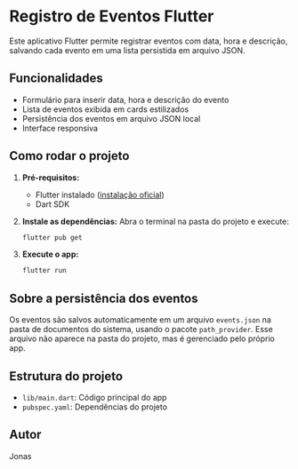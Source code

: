 
# Registro de Eventos Flutter

Este aplicativo Flutter permite registrar eventos com data, hora e descrição, salvando cada evento em uma lista persistida em arquivo JSON.

## Funcionalidades

- Formulário para inserir data, hora e descrição do evento
- Lista de eventos exibida em cards estilizados
- Persistência dos eventos em arquivo JSON local
- Interface responsiva

## Como rodar o projeto

1. **Pré-requisitos:**
	- Flutter instalado ([instalação oficial](https://docs.flutter.dev/get-started/install))
	- Dart SDK

2. **Instale as dependências:**
	Abra o terminal na pasta do projeto e execute:
	```sh
	flutter pub get
	```

3. **Execute o app:**
	```sh
	flutter run
	```

## Sobre a persistência dos eventos

Os eventos são salvos automaticamente em um arquivo `events.json` na pasta de documentos do sistema, usando o pacote `path_provider`. Esse arquivo não aparece na pasta do projeto, mas é gerenciado pelo próprio app.

## Estrutura do projeto

- `lib/main.dart`: Código principal do app
- `pubspec.yaml`: Dependências do projeto

## Autor

Jonas
